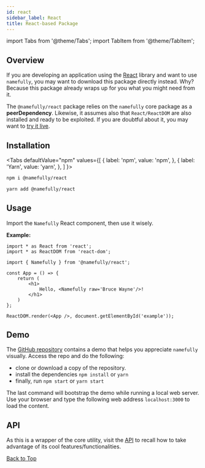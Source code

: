 ```yaml
---
id: react
sidebar_label: React
title: React-based Package
---
```


import Tabs from '@theme/Tabs';
import TabItem from '@theme/TabItem';

## Overview

If you are developing an application using the [React](https://reactjs.org)
library and want to use `namefully`, you may want to download this package directly
instead. Why? Because this package already wraps up for you what you might need
from it.

The `@namefully/react` package relies on the `namefully` core package as a
**peerDependency**. Likewise, it assumes also that `React/ReactDOM` are also
installed and ready to be exploited. If you are doubtful about it, you may want
to [try it live](https://stackblitz.com/edit/namefully-react).

## Installation

<Tabs
defaultValue="npm"
values={[
{ label: 'npm', value: 'npm', },
{ label: 'Yarn', value: 'yarn', },
]
}>
<TabItem
    value="npm">

```sh
npm i @namefully/react
```

</TabItem>
<TabItem value="yarn"
>

```sh
yarn add @namefully/react
```

</TabItem>
</Tabs>

## Usage

Import the `Namefully` React component, then use it wisely.

**Example:**

```tsx
import * as React from 'react';
import * as ReactDOM from 'react-dom';

import { Namefully } from '@namefully/react';

const App = () => {
    return (
        <h1>
            Hello, <Namefully raw='Bruce Wayne'/>!
        </h1>
    )
};

ReactDOM.render(<App />, document.getElementById('example'));
```

## Demo

The [GitHub repository](https://github.com/ralflorent/namefully-react) contains a
demo that helps you appreciate `namefully` visually. Access the repo and do the
following:

- clone or download a copy of the repository.
- install the dependencies `npm install` or `yarn`
- finally, run `npm start` or `yarn start`

The last command will bootstrap the demo while running a local web server. Use
your browser and type the following web address `localhost:3000` to load the
content.

## API

As this is a wrapper of the core utility, visit the [API](api-quick-reference) to recall how
to take advantage of its cool features/functionalities.

[Back to Top](#overview)
